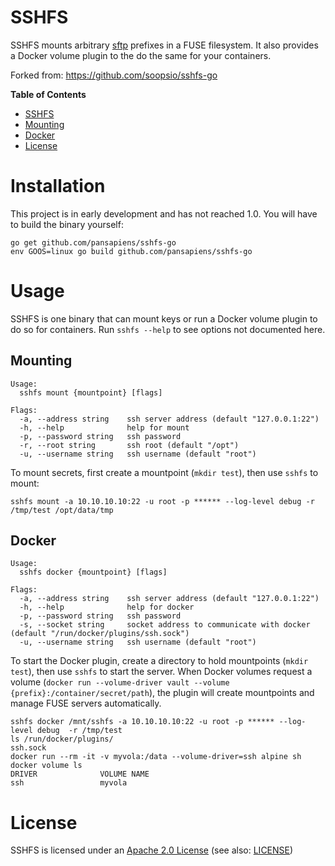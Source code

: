 # SSHFS

<!-- [![Build Status](https://travis-ci.org/soopsio/sshfs.svg?branch=master)](https://travis-ci.org/soopsio/sshfs) -->

SSHFS mounts arbitrary [sftp](https://github.com/pkg/sftp) prefixes in a FUSE
filesystem. It also provides a Docker volume plugin to the do the same for your
containers.

Forked from: https://github.com/soopsio/sshfs-go

<!-- markdown-toc start - Don't edit this section. Run M-x markdown-toc-generate-toc again -->
**Table of Contents**

- [SSHFS](#sshfs)
- [Mounting](#mounting)
- [Docker](#docker)
- [License](#license)

<!-- markdown-toc end -->

# Installation

This project is in early development and has not reached 1.0. You will have to
build the binary yourself:

```shell
go get github.com/pansapiens/sshfs-go
env GOOS=linux go build github.com/pansapiens/sshfs-go
```

# Usage

SSHFS is one binary that can mount keys or run a Docker volume plugin to do so
for containers. Run `sshfs --help` to see options not documented here.

## Mounting

```
Usage:
  sshfs mount {mountpoint} [flags]

Flags:
  -a, --address string    ssh server address (default "127.0.0.1:22")
  -h, --help              help for mount
  -p, --password string   ssh password
  -r, --root string       ssh root (default "/opt")
  -u, --username string   ssh username (default "root")
```

To mount secrets, first create a mountpoint (`mkdir test`), then use `sshfs`
to mount:

```shell
sshfs mount -a 10.10.10.10:22 -u root -p ****** --log-level debug -r /tmp/test /opt/data/tmp
```

## Docker

```
Usage:
  sshfs docker {mountpoint} [flags]

Flags:
  -a, --address string    ssh server address (default "127.0.0.1:22")
  -h, --help              help for docker
  -p, --password string   ssh password
  -s, --socket string     socket address to communicate with docker (default "/run/docker/plugins/ssh.sock")
  -u, --username string   ssh username (default "root")
```

To start the Docker plugin, create a directory to hold mountpoints (`mkdir
test`), then use `sshfs` to start the server. When Docker volumes request a
volume (`docker run --volume-driver vault --volume
{prefix}:/container/secret/path`), the plugin will create mountpoints and manage
FUSE servers automatically.

```shell
sshfs docker /mnt/sshfs -a 10.10.10.10:22 -u root -p ****** --log-level debug  -r /tmp/test
ls /run/docker/plugins/
ssh.sock
docker run --rm -it -v myvola:/data --volume-driver=ssh alpine sh
docker volume ls
DRIVER              VOLUME NAME
ssh                 myvola
```

# License

SSHFS is licensed under an
[Apache 2.0 License](http://www.apache.org/licenses/LICENSE-2.0.html) (see also:
[LICENSE](LICENSE))
